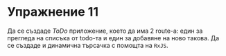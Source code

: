 # Упражнение 11

Да се създаде *ToDo* приложение, което да има 2 route-a: един за прегледа на списъка от todo-та и един за добавяне на ново такова. Да се създаде и динамична търсачка с помощта на `RxJS`.